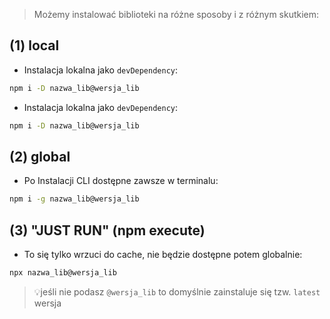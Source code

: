 
> Możemy instalować biblioteki na różne sposoby i z różnym skutkiem:


## (1) local

- Instalacja lokalna jako `devDependency`:
```cmd
npm i -D nazwa_lib@wersja_lib
```
- Instalacja lokalna jako `devDependency`:
```cmd
npm i -D nazwa_lib@wersja_lib
```


## (2) global

- Po Instalacji CLI dostępne zawsze w terminalu:
```cmd
npm i -g nazwa_lib@wersja_lib
```

## (3) "JUST RUN" (npm execute)

- To się tylko wrzuci do cache, nie będzie dostępne potem globalnie:
```cmd
npx nazwa_lib@wersja_lib
```

> 💡jeśli nie podasz `@wersja_lib` to domyślnie zainstaluje się tzw. `latest` wersja

